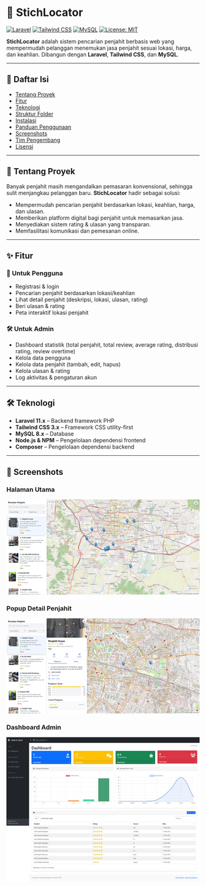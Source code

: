 # 🧵 StichLocator

[![Laravel](https://img.shields.io/badge/Laravel-11.x-red?logo=laravel&logoColor=white)](https://laravel.com)
[![Tailwind CSS](https://img.shields.io/badge/Tailwind_CSS-3.x-38B2AC?logo=tailwind-css&logoColor=white)](https://tailwindcss.com)
[![MySQL](https://img.shields.io/badge/MySQL-8.x-blue?logo=mysql&logoColor=white)](https://www.mysql.com)
[![License: MIT](https://img.shields.io/badge/License-MIT-yellow.svg)](LICENSE)

**StichLocator** adalah sistem pencarian penjahit berbasis web yang mempermudah pelanggan menemukan jasa penjahit sesuai lokasi, harga, dan keahlian. Dibangun dengan **Laravel**, **Tailwind CSS**, dan **MySQL**.

---

## 📌 Daftar Isi
- [Tentang Proyek](#tentang-proyek)
- [Fitur](#fitur)
- [Teknologi](#teknologi)
- [Struktur Folder](#struktur-folder)
- [Instalasi](#instalasi)
- [Panduan Penggunaan](#panduan-penggunaan)
- [Screenshots](#screenshots)
- [Tim Pengembang](#tim-pengembang)
- [Lisensi](#lisensi)

---

## 📖 Tentang Proyek
Banyak penjahit masih mengandalkan pemasaran konvensional, sehingga sulit menjangkau pelanggan baru. **StichLocator** hadir sebagai solusi:
- Mempermudah pencarian penjahit berdasarkan lokasi, keahlian, harga, dan ulasan.
- Memberikan platform digital bagi penjahit untuk memasarkan jasa.
- Menyediakan sistem rating & ulasan yang transparan.
- Memfasilitasi komunikasi dan pemesanan online.

---

## ✨ Fitur
### 👤 Untuk Pengguna
- Registrasi & login
- Pencarian penjahit berdasarkan lokasi/keahlian
- Lihat detail penjahit (deskripsi, lokasi, ulasan, rating)
- Beri ulasan & rating
- Peta interaktif lokasi penjahit

### 🛠 Untuk Admin
- Dashboard statistik (total penjahit, total review, average rating, distribusi rating, review overtime)
- Kelola data pengguna
- Kelola data penjahit (tambah, edit, hapus)
- Kelola ulasan & rating
- Log aktivitas & pengaturan akun

---

## 🛠 Teknologi
- **Laravel 11.x** – Backend framework PHP
- **Tailwind CSS 3.x** – Framework CSS utility-first
- **MySQL 8.x** – Database
- **Node.js & NPM** – Pengelolaan dependensi frontend
- **Composer** – Pengelolaan dependensi backend

---

## 📸 Screenshots
### Halaman Utama
![Halaman Utama](screenshots/halaman-utama.jpg)

### Popup Detail Penjahit
![Popup Detail Penjahit](screenshots/detail-penjahit.jpg)

### Dashboard Admin
![Dashboard Admin](screenshots/dashboard-admin.jpg)

